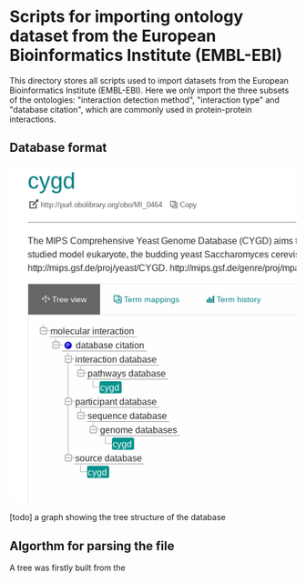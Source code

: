 # Scripts for importing ontology dataset from the European Bioinformatics Institute (EMBL-EBI)

This directory stores all scripts used to import datasets from the European Bioinformatics Institute (EMBL-EBI). 
Here we only import the three subsets of the ontologies: "interaction detection method", "interaction type" and "database citation", which are commonly used in protein-protein interactions. 

## Database format

![Tree With Multiple Parent Nodes](./graph/multipleParent.png)

[todo] a graph showing the tree structure of the database

## Algorthm for parsing the file

A tree was firstly built from the 


